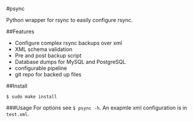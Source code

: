 #psync

Python wrapper for rsync to easily configure rsync.

##Features
 * Configure complex rsync backups over xml
 * XML schema validation
 * Pre and post backup script
 * Database dumps for MySQL and PostgreSQL
 * configurable pipeline
 * git repo for backed up files


##Install

```
$ sudo make install
```

###Usage
For options see `$ psync -h`. An exapmle xml configuration is in `test.xml`.
